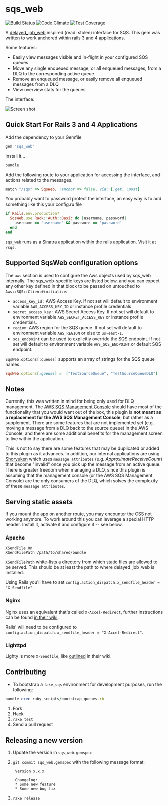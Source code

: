 sqs_web
===============
[![Build Status](https://travis-ci.org/nritholtz/sqs_web.svg?branch=master)](https://travis-ci.org/nritholtz/sqs_web)
[![Code Climate](https://codeclimate.com/github/nritholtz/sqs_web/badges/gpa.svg)](https://codeclimate.com/github/nritholtz/sqs_web)
[![Test Coverage](https://codeclimate.com/github/nritholtz/sqs_web/badges/coverage.svg)](https://codeclimate.com/github/nritholtz/sqs_web/coverage)

A [delayed_job_web](https://github.com/ejschmitt/delayed_job_web) inspired (read: stolen) interface for SQS.
This gem was written to work anchored within rails 3 and 4 applications.

Some features:

* Easily view messages visible and in-flight in your configured SQS queues
* Move any single enqueued message, or all enqueued messages, from a DLQ to the corresponding active queue
* Remove an enqueued message, or easily remove all enqueued messages from a DLQ
* View overview stats for the queues

The interface:

![Screen shot](https://www.dropbox.com/s/j14s0aqthj8w3d2/sqs_web_dashboard.png?dl=1)


Quick Start For Rails 3 and 4 Applications
------------------------------------

Add the dependency to your Gemfile

```ruby
gem "sqs_web"
```

Install it...

```ruby
bundle
```

Add the following route to your application for accessing the interface,
and actions related to the messages.

```ruby
match "/sqs" => SqsWeb, :anchor => false, via: [:get, :post]
```

You probably want to password protect the interface, an easy way is to add something like this your config.ru file

```ruby
if Rails.env.production?
  SqsWeb.use Rack::Auth::Basic do |username, password|
    username == 'username' && password == 'password'
  end
end
```

`sqs_web` runs as a Sinatra application within the rails application. Visit it at `/sqs`.

## Supported SqsWeb configuration options
The ```aws``` section is used to configure the Aws objects used by sqs_web internally. The sqs_web-specific keys are listed below, and you can expect any other key defined in that block to be passed on untouched to ```Aws::SQS::Client#initialize```:

- `access_key_id` : AWS Access Key. If not set will default to environment variable `AWS_ACCESS_KEY_ID` or instance profile credentials
- `secret_access_key` : AWS Secret Access Key. If not set will default to environment variable `AWS_SECRET_ACCESS_KEY` or instance profile credentials.
- `region`: AWS region for the SQS queue. If not set will default to environment variable `AWS_REGION` or else to `us-east-1`.
- `sqs_endpoint` can be used to explicitly override the SQS endpoint. If not set will default to environment variable `AWS_SQS_ENDPOINT` or default SQS endpoint.

`SqsWeb.options[:queues]` supports an array of strings for the SQS queue names.
```ruby
SqsWeb.options[:queues] =  ["TestSourceQueue", "TestSourceQueueDLQ"]
```

## Notes
Currently, this was written in mind for being only used for DLQ management. The [AWS SQS Management Console](https://aws.amazon.com/blogs/aws/aws-management-console-now-supports-the-simple-queue-service-sqs/) should have most of the functionality that you would want out of the box, this plugin is **not meant as a replacement for the AWS SQS Management Console**, but rather as a supplement. There are some features that are not implemented yet (e.g. moving a message from a DLQ back to the source queue) in the AWS Console, and there are some additional benefits for the management screen to live within the application.

This is not to say there are some features that may be duplicated or added to this plugin as it advances. In addition, our internal applications are using [Shoryuken](https://github.com/phstc/shoryuken) which uses `message attributes` (e.g. *ApproximateReceiveCount*) that become "invalid" once you pick up the message from an active queue. There is greater freedom when managing a DLQ, since this plugin is assuming that the management console (or the AWS SQS Management Console) are the only consumers of the DLQ, which solves the complexity of these `message attributes`.

## Serving static assets

If you mount the app on another route, you may encounter the CSS not working anymore. To work around this you can leverage a special HTTP header. Install it, activate it and configure it -- see below.

### Apache

    XSendFile On
    XSendFilePath /path/to/shared/bundle

[`XSendFilePath`](https://tn123.org/mod_xsendfile/) white-lists a directory from which static files are allowed to be served. This should be at least the path to where delayed_job_web is installed.

Using Rails you'll have to set `config.action_dispatch.x_sendfile_header = "X-Sendfile"`.

### Nginx

Nginx uses an equivalent that's called `X-Accel-Redirect`, further instructions can be found [in their wiki](http://wiki.nginx.org/XSendfile).

Rails' will need to be configured to `config.action_dispatch.x_sendfile_header = "X-Accel-Redirect"`.

### Lighttpd

Lighty is more `X-Sendfile`, like [outlined](http://redmine.lighttpd.net/projects/1/wiki/X-LIGHTTPD-send-file) in their wiki.


Contributing
------------

* To bootstrap a `fake_sqs` environment for development purposes, run the following:
```ruby
bundle exec ruby scripts/bootstrap_queues.rb
```

1. Fork
2. Hack
3. `rake test`
4. Send a pull request


Releasing a new version
-----------------------

1. Update the version in `sqs_web.gemspec`
2. `git commit sqs_web.gemspec` with the following message format:

        Version x.x.x

        Changelog:
        * Some new feature
        * Some new bug fix
3. `rake release`